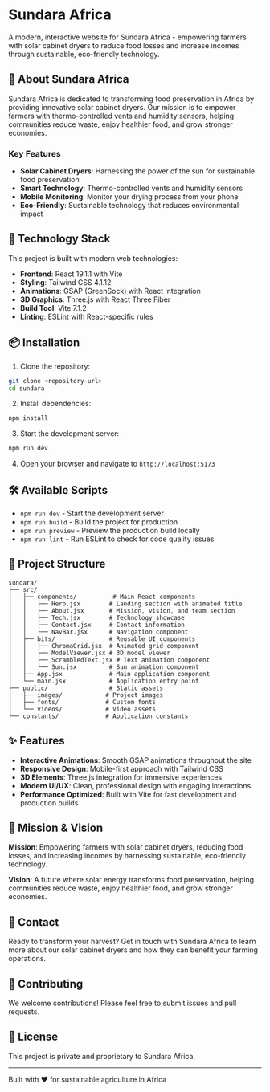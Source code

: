 # Sundara Africa

A modern, interactive website for Sundara Africa - empowering farmers with solar cabinet dryers to reduce food losses and increase incomes through sustainable, eco-friendly technology.

## 🌟 About Sundara Africa

Sundara Africa is dedicated to transforming food preservation in Africa by providing innovative solar cabinet dryers. Our mission is to empower farmers with thermo-controlled vents and humidity sensors, helping communities reduce waste, enjoy healthier food, and grow stronger economies.

### Key Features
- **Solar Cabinet Dryers**: Harnessing the power of the sun for sustainable food preservation
- **Smart Technology**: Thermo-controlled vents and humidity sensors
- **Mobile Monitoring**: Monitor your drying process from your phone
- **Eco-Friendly**: Sustainable technology that reduces environmental impact

## 🚀 Technology Stack

This project is built with modern web technologies:

- **Frontend**: React 19.1.1 with Vite
- **Styling**: Tailwind CSS 4.1.12
- **Animations**: GSAP (GreenSock) with React integration
- **3D Graphics**: Three.js with React Three Fiber
- **Build Tool**: Vite 7.1.2
- **Linting**: ESLint with React-specific rules

## 📦 Installation

1. Clone the repository:
```bash
git clone <repository-url>
cd sundara
```

2. Install dependencies:
```bash
npm install
```

3. Start the development server:
```bash
npm run dev
```

4. Open your browser and navigate to `http://localhost:5173`

## 🛠️ Available Scripts

- `npm run dev` - Start the development server
- `npm run build` - Build the project for production
- `npm run preview` - Preview the production build locally
- `npm run lint` - Run ESLint to check for code quality issues

## 🎨 Project Structure

```
sundara/
├── src/
│   ├── components/          # Main React components
│   │   ├── Hero.jsx        # Landing section with animated title
│   │   ├── About.jsx       # Mission, vision, and team section
│   │   ├── Tech.jsx        # Technology showcase
│   │   ├── Contact.jsx     # Contact information
│   │   └── NavBar.jsx      # Navigation component
│   ├── bits/               # Reusable UI components
│   │   ├── ChromaGrid.jsx  # Animated grid component
│   │   ├── ModelViewer.jsx # 3D model viewer
│   │   ├── ScrambledText.jsx # Text animation component
│   │   └── Sun.jsx         # Sun animation component
│   ├── App.jsx             # Main application component
│   └── main.jsx            # Application entry point
├── public/                 # Static assets
│   ├── images/            # Project images
│   ├── fonts/             # Custom fonts
│   └── videos/            # Video assets
└── constants/             # Application constants
```

## ✨ Features

- **Interactive Animations**: Smooth GSAP animations throughout the site
- **Responsive Design**: Mobile-first approach with Tailwind CSS
- **3D Elements**: Three.js integration for immersive experiences
- **Modern UI/UX**: Clean, professional design with engaging interactions
- **Performance Optimized**: Built with Vite for fast development and production builds

## 🎯 Mission & Vision

**Mission**: Empowering farmers with solar cabinet dryers, reducing food losses, and increasing incomes by harnessing sustainable, eco-friendly technology.

**Vision**: A future where solar energy transforms food preservation, helping communities reduce waste, enjoy healthier food, and grow stronger economies.

## 📱 Contact

Ready to transform your harvest? Get in touch with Sundara Africa to learn more about our solar cabinet dryers and how they can benefit your farming operations.

## 🤝 Contributing

We welcome contributions! Please feel free to submit issues and pull requests.

## 📄 License

This project is private and proprietary to Sundara Africa.

---

Built with ❤️ for sustainable agriculture in Africa
